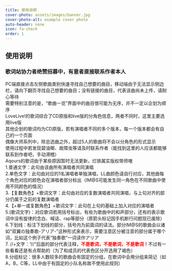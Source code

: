 ```yaml
---
title: 使用说明
cover-photo: assets/images/banner.jpg
cover-photo-alt: example cover photo
auto-header: none
icon: fa-check
order: 1
---
```


<h2>使用说明</h2>
<h3>歌词站协力者绝赞招募中，有意者直接联系作者本人</h3>
<p>PC端直接点击左侧歌曲类别快速寻找自己想要的曲目，移动端由于无法显示侧边栏，请向下翻页寻找自己想要的曲目；没有链接的曲目，代表该曲尚未上传，请耐心等待<br />
需要特别注意的是，“歌曲一览”界面中的曲目很可能为无序，并不一定以企划为顺序<br />
LoveLive!的歌词综合了CD原版和live版的分角色信息，两者不同时，这里主要选用live版<br />
其他企划的歌词均为CD原版，若有演唱者不同的多个版本，每一个版本都会有自己的一个页面<br />
偶像大师系列中，除总选曲之外，超过5人的歌曲将不会以分角色的形式显示<br />
使用过程中若发现碧油唧、故障虫等请及时联系作者（能找到这里的人应该都能够联系到作者吧，手动滑稽）<br />
Aqours的歌词由于某些原因暂时无法更新，烂铁属实版权带师嗷<br />
1.普通文字：此句由该曲所有演唱者共同演唱<br />
2.单色文字：此句由对应的1名演唱者单独演唱，LL曲颜色请自行对应，其他曲每个角色对应的颜色会在演唱者部分标出（IM@S可能发生同一角色在不同歌曲中使用不同颜色的情况）<br />
3.【复数角色】+歌词文字：此句由对应的复数演唱者共同演唱，与上句对齐的部分仍属于之前的复数演唱者<br />
4.【+单一或复数角色】+歌词文字：此句在上句的基础上加入对应的演唱者<br />
5.(歌词文字)：对应歌词若用括号标出，有些为歌曲中的和声部分，还有的表示歌词中没有旋律的念白、喊话、rap等部分（原箭头标记因手机断行问题现已废除）<br />
6.下划线：标注下划线的部分，括号内为前面词的读法。部分IM@S的歌曲会以诸如“双翼の独奏歌-アリア-”这种形式来表示，需要注意区分被注音的部分属于哪个词，比如这个例子代表“独奏歌”一词读作アリア<br />
7. //+文字：“//”后面的部分代表注释，<b><font color="red">不是歌词，不是歌词，不是歌词！</font></b>不过有一些看看还是有点帮助的（为了和成员的代表色区分开选用了褐色）<br />
8.分组标记：很多人数较多的歌曲会有固定的分组，在歌词中会用分组来简记（如A，B，C等，LL中由于有固定的小队名称故不使用此规则）</p>

